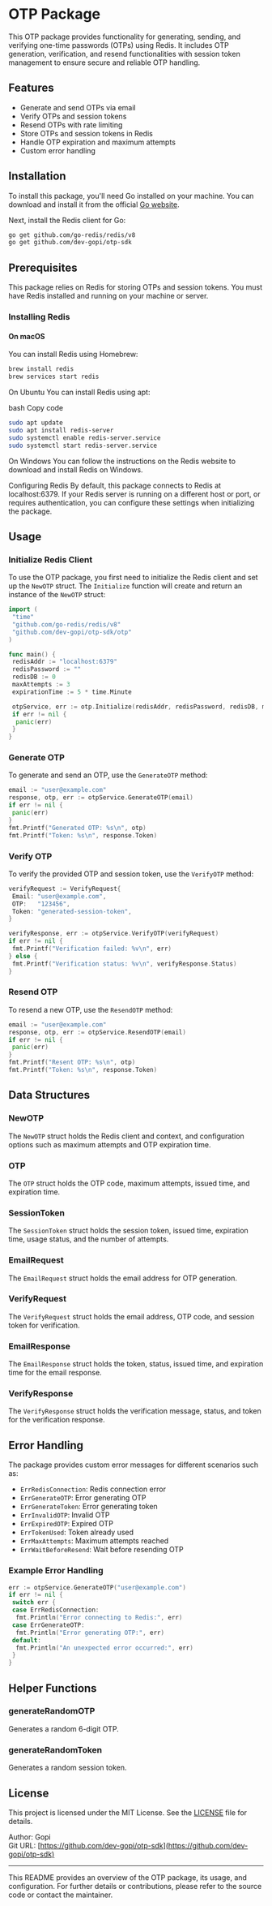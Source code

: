 # OTP Package

This OTP package provides functionality for generating, sending, and verifying one-time passwords (OTPs) using Redis. It includes OTP generation, verification, and resend functionalities with session token management to ensure secure and reliable OTP handling.

## Features

- Generate and send OTPs via email
- Verify OTPs and session tokens
- Resend OTPs with rate limiting
- Store OTPs and session tokens in Redis
- Handle OTP expiration and maximum attempts
- Custom error handling

## Installation

To install this package, you'll need Go installed on your machine. You can download and install it from the official [Go website](https://golang.org/dl/).

Next, install the Redis client for Go:

```bash
go get github.com/go-redis/redis/v8
go get github.com/dev-gopi/otp-sdk
```

## Prerequisites

This package relies on Redis for storing OTPs and session tokens. You must have Redis installed and running on your machine or server.

### Installing Redis

#### On macOS

You can install Redis using Homebrew:

```bash
brew install redis
brew services start redis
```

On Ubuntu
You can install Redis using apt:

bash
Copy code

```bash
sudo apt update
sudo apt install redis-server
sudo systemctl enable redis-server.service
sudo systemctl start redis-server.service
```

On Windows
You can follow the instructions on the Redis website to download and install Redis on Windows.

Configuring Redis
By default, this package connects to Redis at localhost:6379. If your Redis server is running on a different host or port, or requires authentication, you can configure these settings when initializing the package.

## Usage

### Initialize Redis Client

To use the OTP package, you first need to initialize the Redis client and set up the `NewOTP` struct. The `Initialize` function will create and return an instance of the `NewOTP` struct:

```go
import (
 "time"
 "github.com/go-redis/redis/v8"
 "github.com/dev-gopi/otp-sdk/otp"
)

func main() {
 redisAddr := "localhost:6379"
 redisPassword := ""
 redisDB := 0
 maxAttempts := 3
 expirationTime := 5 * time.Minute

 otpService, err := otp.Initialize(redisAddr, redisPassword, redisDB, maxAttempts, expirationTime)
 if err != nil {
  panic(err)
 }
}
```

### Generate OTP

To generate and send an OTP, use the `GenerateOTP` method:

```go
email := "user@example.com"
response, otp, err := otpService.GenerateOTP(email)
if err != nil {
 panic(err)
}
fmt.Printf("Generated OTP: %s\n", otp)
fmt.Printf("Token: %s\n", response.Token)
```

### Verify OTP

To verify the provided OTP and session token, use the `VerifyOTP` method:

```go
verifyRequest := VerifyRequest{
 Email: "user@example.com",
 OTP:   "123456",
 Token: "generated-session-token",
}

verifyResponse, err := otpService.VerifyOTP(verifyRequest)
if err != nil {
 fmt.Printf("Verification failed: %v\n", err)
} else {
 fmt.Printf("Verification status: %v\n", verifyResponse.Status)
}
```

### Resend OTP

To resend a new OTP, use the `ResendOTP` method:

```go
email := "user@example.com"
response, otp, err := otpService.ResendOTP(email)
if err != nil {
 panic(err)
}
fmt.Printf("Resent OTP: %s\n", otp)
fmt.Printf("Token: %s\n", response.Token)
```

## Data Structures

### NewOTP

The `NewOTP` struct holds the Redis client and context, and configuration options such as maximum attempts and OTP expiration time.

### OTP

The `OTP` struct holds the OTP code, maximum attempts, issued time, and expiration time.

### SessionToken

The `SessionToken` struct holds the session token, issued time, expiration time, usage status, and the number of attempts.

### EmailRequest

The `EmailRequest` struct holds the email address for OTP generation.

### VerifyRequest

The `VerifyRequest` struct holds the email address, OTP code, and session token for verification.

### EmailResponse

The `EmailResponse` struct holds the token, status, issued time, and expiration time for the email response.

### VerifyResponse

The `VerifyResponse` struct holds the verification message, status, and token for the verification response.

## Error Handling

The package provides custom error messages for different scenarios such as:

- `ErrRedisConnection`: Redis connection error
- `ErrGenerateOTP`: Error generating OTP
- `ErrGenerateToken`: Error generating token
- `ErrInvalidOTP`: Invalid OTP
- `ErrExpiredOTP`: Expired OTP
- `ErrTokenUsed`: Token already used
- `ErrMaxAttempts`: Maximum attempts reached
- `ErrWaitBeforeResend`: Wait before resending OTP

### Example Error Handling

```go
err := otpService.GenerateOTP("user@example.com")
if err != nil {
 switch err {
 case ErrRedisConnection:
  fmt.Println("Error connecting to Redis:", err)
 case ErrGenerateOTP:
  fmt.Println("Error generating OTP:", err)
 default:
  fmt.Println("An unexpected error occurred:", err)
 }
}
```

## Helper Functions

### generateRandomOTP

Generates a random 6-digit OTP.

### generateRandomToken

Generates a random session token.

## License

This project is licensed under the MIT License. See the [LICENSE](LICENSE) file for details.

Author: Gopi  
Git URL: [https://github.com/dev-gopi/otp-sdk](https://github.com/dev-gopi/otp-sdk)

---

This README provides an overview of the OTP package, its usage, and configuration. For further details or contributions, please refer to the source code or contact the maintainer.
